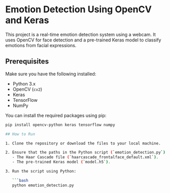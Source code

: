 # Emotion Detection Using OpenCV and Keras

This project is a real-time emotion detection system using a webcam. It uses OpenCV for face detection and a pre-trained Keras model to classify emotions from facial expressions.

## Prerequisites

Make sure you have the following installed:

- Python 3.x
- OpenCV (`cv2`)
- Keras
- TensorFlow
- NumPy

You can install the required packages using pip:

```bash
pip install opencv-python keras tensorflow numpy

## How to Run

1. Clone the repository or download the files to your local machine.

2. Ensure that the paths in the Python script (`emotion_detection.py`) are correctly set for:
   - The Haar Cascade file (`haarcascade_frontalface_default.xml`).
   - The pre-trained Keras model (`model.h5`).

3. Run the script using Python:

   ```bash
   python emotion_detection.py
